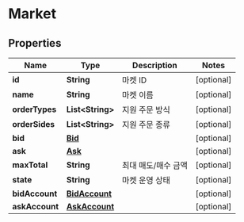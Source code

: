 
# Market

## Properties
Name | Type | Description | Notes
------------ | ------------- | ------------- | -------------
**id** | **String** | 마켓 ID |  [optional]
**name** | **String** | 마켓 이름 |  [optional]
**orderTypes** | **List&lt;String&gt;** | 지원 주문 방식 |  [optional]
**orderSides** | **List&lt;String&gt;** | 지원 주문 종류 |  [optional]
**bid** | [**Bid**](Bid.md) |  |  [optional]
**ask** | [**Ask**](Ask.md) |  |  [optional]
**maxTotal** | **String** | 최대 매도/매수 금액 |  [optional]
**state** | **String** | 마켓 운영 상태 |  [optional]
**bidAccount** | [**BidAccount**](BidAccount.md) |  |  [optional]
**askAccount** | [**AskAccount**](AskAccount.md) |  |  [optional]



